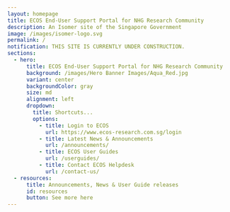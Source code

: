 ```yaml
---
layout: homepage
title: ECOS End-User Support Portal for NHG Research Community
description: An Isomer site of the Singapore Government
image: /images/isomer-logo.svg
permalink: /
notification: THIS SITE IS CURRENTLY UNDER CONSTRUCTION.
sections:
  - hero:
      title: ECOS End-User Support Portal for NHG Research Community
      background: /images/Hero Banner Images/Aqua_Red.jpg
      variant: center
      backgroundColor: gray
      size: md
      alignment: left
      dropdown:
        title: Shortcuts...
        options:
          - title: Login to ECOS
            url: https://www.ecos-research.com.sg/login
          - title: Latest News & Announcements
            url: /announcements/
          - title: ECOS User Guides
            url: /userguides/
          - title: Contact ECOS Helpdesk
            url: /contact-us/
  - resources:
      title: Announcements, News & User Guide releases
      id: resources
      button: See more here
---
```

